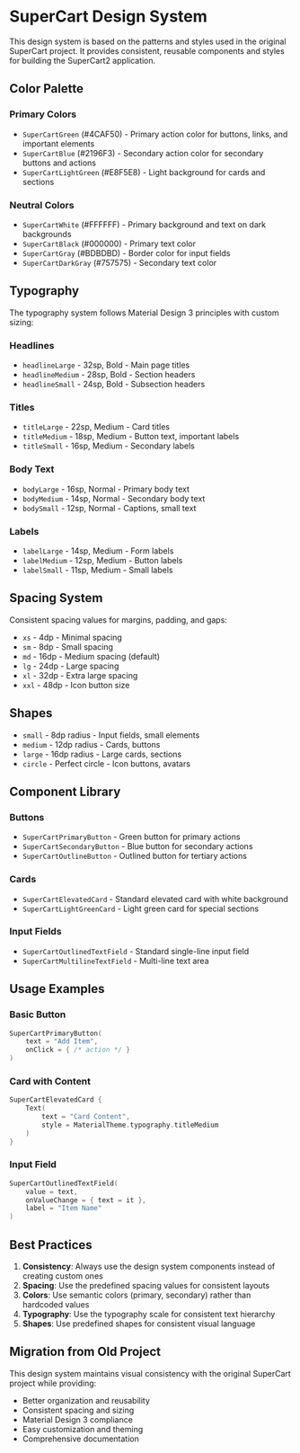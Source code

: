 # SuperCart Design System

This design system is based on the patterns and styles used in the original SuperCart project. It provides consistent, reusable components and styles for building the SuperCart2 application.

## Color Palette

### Primary Colors
- `SuperCartGreen` (#4CAF50) - Primary action color for buttons, links, and important elements
- `SuperCartBlue` (#2196F3) - Secondary action color for secondary buttons and actions
- `SuperCartLightGreen` (#E8F5E8) - Light background for cards and sections

### Neutral Colors
- `SuperCartWhite` (#FFFFFF) - Primary background and text on dark backgrounds
- `SuperCartBlack` (#000000) - Primary text color
- `SuperCartGray` (#BDBDBD) - Border color for input fields
- `SuperCartDarkGray` (#757575) - Secondary text color

## Typography

The typography system follows Material Design 3 principles with custom sizing:

### Headlines
- `headlineLarge` - 32sp, Bold - Main page titles
- `headlineMedium` - 28sp, Bold - Section headers
- `headlineSmall` - 24sp, Bold - Subsection headers

### Titles
- `titleLarge` - 22sp, Medium - Card titles
- `titleMedium` - 18sp, Medium - Button text, important labels
- `titleSmall` - 16sp, Medium - Secondary labels

### Body Text
- `bodyLarge` - 16sp, Normal - Primary body text
- `bodyMedium` - 14sp, Normal - Secondary body text
- `bodySmall` - 12sp, Normal - Captions, small text

### Labels
- `labelLarge` - 14sp, Medium - Form labels
- `labelMedium` - 12sp, Medium - Button labels
- `labelSmall` - 11sp, Medium - Small labels

## Spacing System

Consistent spacing values for margins, padding, and gaps:
- `xs` - 4dp - Minimal spacing
- `sm` - 8dp - Small spacing
- `md` - 16dp - Medium spacing (default)
- `lg` - 24dp - Large spacing
- `xl` - 32dp - Extra large spacing
- `xxl` - 48dp - Icon button size

## Shapes

- `small` - 8dp radius - Input fields, small elements
- `medium` - 12dp radius - Cards, buttons
- `large` - 16dp radius - Large cards, sections
- `circle` - Perfect circle - Icon buttons, avatars

## Component Library

### Buttons
- `SuperCartPrimaryButton` - Green button for primary actions
- `SuperCartSecondaryButton` - Blue button for secondary actions
- `SuperCartOutlineButton` - Outlined button for tertiary actions

### Cards
- `SuperCartElevatedCard` - Standard elevated card with white background
- `SuperCartLightGreenCard` - Light green card for special sections

### Input Fields
- `SuperCartOutlinedTextField` - Standard single-line input field
- `SuperCartMultilineTextField` - Multi-line text area

## Usage Examples

### Basic Button
```kotlin
SuperCartPrimaryButton(
    text = "Add Item",
    onClick = { /* action */ }
)
```

### Card with Content
```kotlin
SuperCartElevatedCard {
    Text(
        text = "Card Content",
        style = MaterialTheme.typography.titleMedium
    )
}
```

### Input Field
```kotlin
SuperCartOutlinedTextField(
    value = text,
    onValueChange = { text = it },
    label = "Item Name"
)
```

## Best Practices

1. **Consistency**: Always use the design system components instead of creating custom ones
2. **Spacing**: Use the predefined spacing values for consistent layouts
3. **Colors**: Use semantic colors (primary, secondary) rather than hardcoded values
4. **Typography**: Use the typography scale for consistent text hierarchy
5. **Shapes**: Use predefined shapes for consistent visual language

## Migration from Old Project

This design system maintains visual consistency with the original SuperCart project while providing:
- Better organization and reusability
- Consistent spacing and sizing
- Material Design 3 compliance
- Easy customization and theming
- Comprehensive documentation
